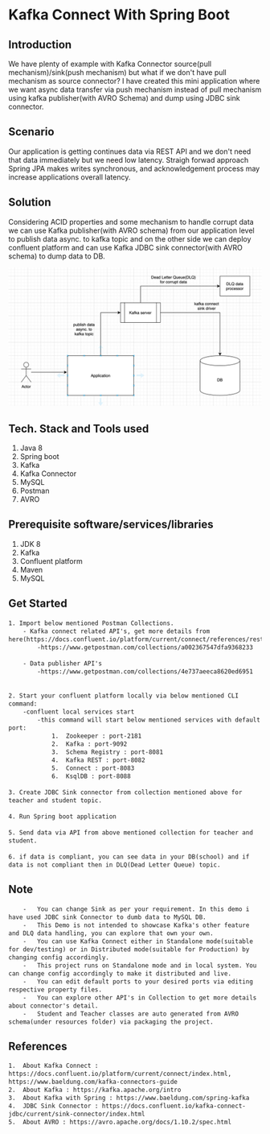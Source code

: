 # Kafka Connect With Spring Boot

## Introduction
We have plenty of example with Kafka Connector source(pull mechanism)/sink(push mechanism) but what if we don't have pull mechanism as source connector?
I have created this mini application where we want async data transfer via push mechanism instead of pull mechanism using kafka publisher(with AVRO Schema) and dump using JDBC sink connector.

## Scenario
Our application is getting continues data via REST API and we don't need that data immediately but we need low latency.
Straigh forwad approach Spring JPA makes writes synchronous, and acknowledgement process may increase applications overall latency.

## Solution
Considering ACID properties and some mechanism to handle corrupt data we can use Kafka publisher(with AVRO schema) from our application level to publish data async. to kafka topic and on the other side we can deploy confluent platform and can use Kafka JDBC sink connector(with AVRO schema) to dump data to DB.

![img.png](img.png)

## Tech. Stack and Tools used
1.  Java 8
2.  Spring boot
3.  Kafka
4.  Kafka Connector
5.  MySQL
6.  Postman
7.  AVRO

## Prerequisite software/services/libraries
1.  JDK 8
2.  Kafka
3.  Confluent platform
4.  Maven    
5.  MySQL

## Get Started
```
1. Import below mentioned Postman Collections.
    - Kafka connect related API's, get more details from here(https://docs.confluent.io/platform/current/connect/references/restapi.html)
        -https://www.getpostman.com/collections/a002367547dfa9368233
      
    - Data publisher API's
        -https://www.getpostman.com/collections/4e737aeeca8620ed6951
  
      
2. Start your confluent platform locally via below mentioned CLI command:
    -confluent local services start
        -this command will start below mentioned services with default port:
            1.  Zookeeper : port-2181
            2.  Kafka : port-9092
            3.  Schema Registry : port-8081
            4.  Kafka REST : port-8082
            5.  Connect : port-8083
            6.  KsqlDB : port-8088
   
3. Create JDBC Sink connector from collection mentioned above for teacher and student topic.

4. Run Spring boot application

5. Send data via API from above mentioned collection for teacher and student.

6. if data is compliant, you can see data in your DB(school) and if data is not compliant then in DLQ(Dead Letter Queue) topic.
```

## Note
```
    -   You can change Sink as per your requirement. In this demo i have used JDBC sink Connector to dumb data to MySQL DB.
    -   This Demo is not intended to showcase Kafka's other feature and DLQ data handling, you can explore that own your own.
    -   You can use Kafka Connect either in Standalone mode(suitable for dev/testing) or in Distributed mode(suitable for Production) by changing config accordingly.
    -   This project runs on Standalone mode and in local system. You can change config accordingly to make it distributed and live.
    -   You can edit default ports to your desired ports via editing respective property files.
    -   You can explore other API's in Collection to get more details about connector's detail.
    -   Student and Teacher classes are auto generated from AVRO schema(under resources folder) via packaging the project.
```

## References
```
1.  About Kafka Connect : https://docs.confluent.io/platform/current/connect/index.html, https://www.baeldung.com/kafka-connectors-guide
2.  About Kafka : https://kafka.apache.org/intro
3.  About Kafka with Spring : https://www.baeldung.com/spring-kafka
4.  JDBC Sink Connector : https://docs.confluent.io/kafka-connect-jdbc/current/sink-connector/index.html
5.  About AVRO : https://avro.apache.org/docs/1.10.2/spec.html
```



